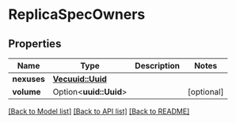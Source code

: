 # ReplicaSpecOwners

## Properties

Name | Type | Description | Notes
------------ | ------------- | ------------- | -------------
**nexuses** | [**Vec<uuid::Uuid>**](.md) |  | 
**volume** | Option<**uuid::Uuid**> |  | [optional]


[[Back to Model list]](../README.md#documentation-for-models) [[Back to API list]](../README.md#documentation-for-api-endpoints) [[Back to README]](../README.md)

